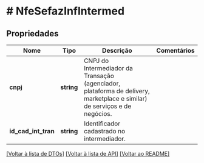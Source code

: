 # # NfeSefazInfIntermed

## Propriedades

Nome | Tipo | Descrição | Comentários
------------ | ------------- | ------------- | -------------
**cnpj** | **string** | CNPJ do Intermediador da Transação (agenciador, plataforma de delivery, marketplace e similar) de serviços e de negócios. |
**id_cad_int_tran** | **string** | Identificador cadastrado no intermediador. |

[[Voltar à lista de DTOs]](../../README.md#models) [[Voltar à lista de API]](../../README.md#endpoints) [[Voltar ao README]](../../README.md)
